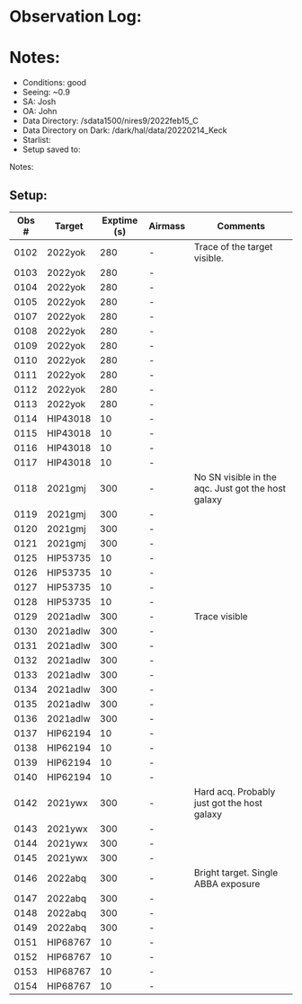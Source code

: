 # Observation Log:

# Notes:

* Conditions: good
* Seeing: ~0.9
* SA: Josh
* OA: John
* Data Directory: /sdata1500/nires9/2022feb15_C
* Data Directory on Dark: /dark/hal/data/20220214_Keck
* Starlist: 
* Setup saved to: 

Notes:


## Setup:


| Obs #     | Target      | Exptime (s) | Airmass | Comments                                                   |
|-----------|-------------|-------------|---------|------------------------------------------------------------|
|0102       |   2022yok   |280          |    -    | Trace of the target visible.
|0103       |   2022yok   |280          |    -    | 
|0104       |   2022yok   |280          |    -    | 
|0105       |   2022yok   |280          |    -    | 
|0107       |   2022yok   |280          |    -    | 
|0108       |   2022yok   |280          |    -    | 
|0109       |   2022yok   |280          |    -    | 
|0110       |   2022yok   |280          |    -    | 
|0111       |   2022yok   |280          |    -    | 
|0112       |   2022yok   |280          |    -    | 
|0113       |   2022yok   |280          |    -    | 
|0114       |   HIP43018  |10           |    -    | 
|0115       |   HIP43018  |10           |    -    | 
|0116       |   HIP43018  |10           |    -    | 
|0117       |   HIP43018  |10           |    -    | 
|0118       |   2021gmj   |300          |    -    | No SN visible in the aqc. Just got the host galaxy
|0119       |   2021gmj   |300          |    -    |
|0120       |   2021gmj   |300          |    -    |
|0121       |   2021gmj   |300          |    -    |
|0125       |   HIP53735  |10           |    -    | 
|0126       |   HIP53735  |10           |    -    | 
|0127       |   HIP53735  |10           |    -    | 
|0128       |   HIP53735  |10           |    -    | 
|0129       |   2021adlw  |300          |    -    | Trace visible 
|0130       |   2021adlw  |300          |    -    | 
|0131       |   2021adlw  |300          |    -    | 
|0132       |   2021adlw  |300          |    -    | 
|0133       |   2021adlw  |300          |    -    | 
|0134       |   2021adlw  |300          |    -    | 
|0135       |   2021adlw  |300          |    -    | 
|0136       |   2021adlw  |300          |    -    | 
|0137       |   HIP62194  |10           |    -    | 
|0138       |   HIP62194  |10           |    -    | 
|0139       |   HIP62194  |10           |    -    | 
|0140       |   HIP62194  |10           |    -    | 
|0142       |   2021ywx   |300          |    -    | Hard acq. Probably just got the host galaxy
|0143       |   2021ywx   |300          |    -    |
|0144       |   2021ywx   |300          |    -    |
|0145       |   2021ywx   |300          |    -    |
|0146       |   2022abq   |300          |    -    | Bright target. Single ABBA exposure
|0147       |   2022abq   |300          |    -    |
|0148       |   2022abq   |300          |    -    |
|0149       |   2022abq   |300          |    -    |
|0151       |   HIP68767  |10           |    -    |
|0152       |   HIP68767  |10           |    -    |
|0153       |   HIP68767  |10           |    -    |
|0154       |   HIP68767  |10           |    -    |
